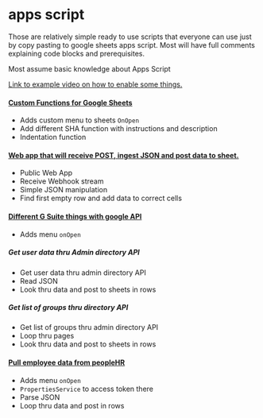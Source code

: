 # apps script
Those are relatively simple ready to use scripts that everyone can use just by copy pasting to google sheets apps script.
Most will have full comments explaining code blocks and prerequisites.

Most assume basic knowledge about Apps Script

[Link to example video on how to enable some things.](https://www.youtube.com/watch?v=tJ4_w2596KI)

#### [Custom Functions for Google Sheets](https://github.com/Landsil/apps_script/blob/master/custom_functions.gs)
 - Adds custom menu to sheets `OnOpen`
 - Add different SHA function with instructions and description
 - Indentation function

#### [Web app that will receive POST, ingest JSON and post data to sheet.](https://github.com/Landsil/apps_script/blob/master/ingest_JSON_post.gs)
 - Public Web App
 - Receive Webhook stream
 - Simple JSON manipulation
 - Find first empty row and add data to correct cells

#### [Different G Suite things with google API](https://github.com/Landsil/apps_script/blob/master/google_api.gs)
 - Adds menu `onOpen`
##### Get user data thru Admin directory API
 - Get user data thru admin directory API
 - Read JSON
 - Look thru data and post to sheets in rows
##### Get list of groups thru directory API
 - Get list of groups thru admin directory API
 - Loop thru pages
 - Look thru data and post to sheets in rows

#### [Pull employee data from peopleHR](https://github.com/Landsil/apps_script/blob/master/download_PeopleHR.gs)
 - Adds menu `onOpen`
 - `PropertiesService` to access token there
 - Parse JSON
 - Loop thru data and post in rows
